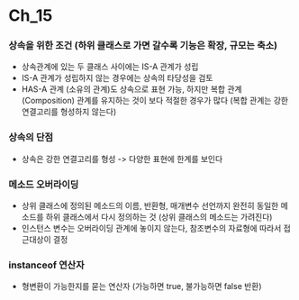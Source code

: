 # Ch_15
### 상속을 위한 조건 (하위 클래스로 가면 갈수록 기능은 확장, 규모는 축소)
* 상속관계에 있는 두 클래스 사이에는 IS-A 관계가 성립
* IS-A 관계가 성립하지 않는 경우에는 상속의 타당성을 검토
* HAS-A 관계 (소유의 관계)도 상속으로 표현 가능, 하지만 복합 관계(Composition) 관계를 유지하는 것이 보다 적절한 경우가 많다 (복합 관계는 강한 연결고리를 형성하지 않는다)

### 상속의 단점
* 상속은 강한 연결고리를 형성 -> 다양한 표현에 한계를 보인다

### 메소드 오버라이딩
* 상위 클래스에 정의된 메소드의 이름, 반환형, 매개변수 선언까지 완전히 동일한 메소드를 하위 클래스에서 다시 정의하는 것 (상위 클래스의 메소드는 가려진다)
* 인스턴스 변수는 오버라이딩 관계에 놓이지 않는다, 참조변수의 자료형에 따라서 접근대상이 결정

### instanceof 연산자
* 형변환이 가능한지를 묻는 연산자 (가능하면 true, 불가능하면 false 반환)
